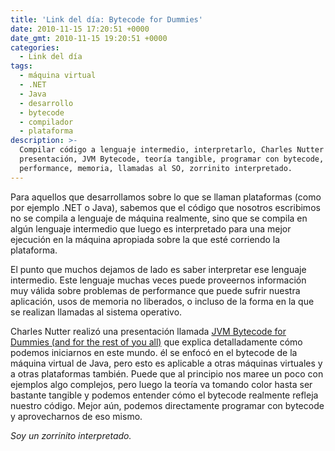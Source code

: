 ```yaml
---
title: 'Link del día: Bytecode for Dummies'
date: 2010-11-15 17:20:51 +0000
date_gmt: 2010-11-15 19:20:51 +0000
categories:
  - Link del día
tags:
  - máquina virtual
  - .NET
  - Java
  - desarrollo
  - bytecode
  - compilador
  - plataforma
description: >-
  Compilar código a lenguaje intermedio, interpretarlo, Charles Nutter
  presentación, JVM Bytecode, teoría tangible, programar con bytecode,
  performance, memoria, llamadas al SO, zorrinito interpretado.
---
```



Para aquellos que desarrollamos sobre lo que se llaman plataformas (como por ejemplo .NET o Java), sabemos que el código que nosotros escribimos no se compila a lenguaje de máquina realmente, sino que se compila en algún lenguaje intermedio que luego es interpretado para una mejor ejecución en la máquina apropiada sobre la que esté corriendo la plataforma.

El punto que muchos dejamos de lado es saber interpretar ese lenguaje intermedio. Este lenguaje muchas veces puede proveernos información muy válida sobre problemas de performance que puede sufrir nuestra aplicación, usos de memoria no liberados, o incluso de la forma en la que se realizan llamadas al sistema operativo.

Charles Nutter realizó una presentación llamada [JVM Bytecode for Dummies (and for the rest of you all)](http://www.slideshare.net/CharlesNutter/redev-2010-jvm-bytecode-for-dummies) que explica detalladamente cómo podemos iniciarnos en este mundo. él se enfocó en el bytecode de la máquina virtual de Java, pero esto es aplicable a otras máquinas virtuales y a otras plataformas también. Puede que al principio nos maree un poco con ejemplos algo complejos, pero luego la teoría va tomando color hasta ser bastante tangible y podemos entender cómo el bytecode realmente refleja nuestro código. Mejor aún, podemos directamente programar con bytecode y aprovecharnos de eso mismo.

_Soy un zorrinito interpretado._
